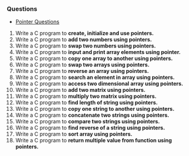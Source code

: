 ### Questions 
- [Pointer Questions](https://codeforwin.org/c-programming/pointer-programming-exercises-and-solutions-in-c)
1.  Write a C program to **create, initialize and use pointers.**
2.  Write a C program to **add two numbers using pointers.**
3.  Write a C program to **swap two numbers using pointers.**
4.  Write a C program to **input and print array elements using pointer.**
5.  Write a C program to **copy one array to another using pointers.**
6.  Write a C program to **swap two arrays using pointers.**
7.  Write a C program to **reverse an array using pointers.**
8.  Write a C program to **search an element in array using pointers.**
9.  Write a C program to **access two dimensional array using pointers.**
10. Write a C program to **add two matrix using pointers.**
11. Write a C program to **multiply two matrix using pointers.**
12. Write a C program to **find length of string using pointers.**
13. Write a C program to **copy one string to another using pointers.**
14. Write a C program to **concatenate two strings using pointers.**
15. Write a C program to **compare two strings using pointers.**
16. Write a C program to **find reverse of a string using pointers.**
17. Write a C program to **sort array using pointers.**
18. Write a C program to **return multiple value from function using pointers.**